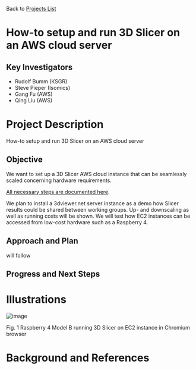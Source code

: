 Back to [Projects List](../../README.md#ProjectsList)

# How-to setup and run 3D Slicer on an AWS cloud server


## Key Investigators

- Rudolf Bumm (KSGR)
- Steve Pieper (Isomics) 
- Gang Fu (AWS)
- Qing Liu (AWS)

# Project Description

How-to setup and run 3D Slicer on an AWS cloud server

## Objective

We want to set up a 3D Slicer AWS cloud instance that can be seamlessly scaled concerning hardware requirements. 

[All necessary steps are documented here](./HowToSetupAWSEC2Server.md).  

We plan to install a 3dviewer.net server instance as a demo how Slicer results could be shared between working groups.
Up- and downscaling as well as running costs will be shown.
We will test how EC2 instances can be accessed from low-cost hardware such as a Raspberry 4.  


## Approach and Plan

will follow

## Progress and Next Steps


# Illustrations

![image](https://user-images.githubusercontent.com/18140094/211152360-f6e0d66b-aa84-4109-86d5-eedf404fd528.png)

Fig. 1 Raspberry 4 Model B running 3D Slicer on EC2 instance in Chromium browser


# Background and References

